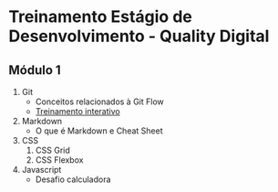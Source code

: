 # Treinamento Estágio de Desenvolvimento - Quality Digital

## Módulo 1

1. Git
    - Conceitos relacionados à Git Flow
    - [Treinamento interativo](https://learngitbranching.js.org/?locale=pt_BR)
2. Markdown
    - O que é Markdown e Cheat Sheet
3. CSS
    1. CSS Grid
    2. CSS Flexbox
4. Javascript
    - Desafio calculadora